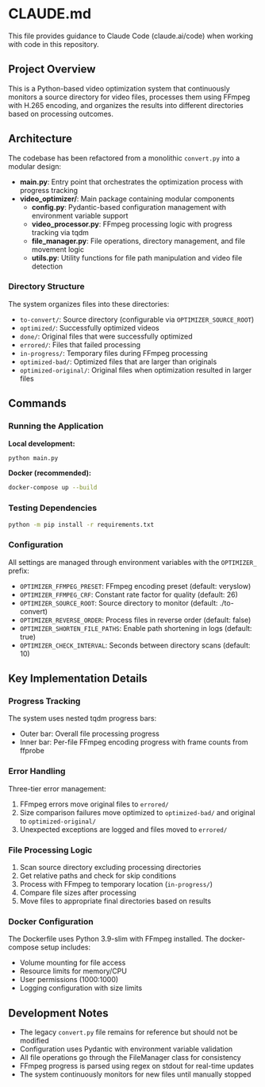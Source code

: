 # CLAUDE.md

This file provides guidance to Claude Code (claude.ai/code) when working with code in this repository.

## Project Overview

This is a Python-based video optimization system that continuously monitors a source directory for video files, processes them using FFmpeg with H.265 encoding, and organizes the results into different directories based on processing outcomes.

## Architecture

The codebase has been refactored from a monolithic `convert.py` into a modular design:

- **main.py**: Entry point that orchestrates the optimization process with progress tracking
- **video_optimizer/**: Main package containing modular components
  - **config.py**: Pydantic-based configuration management with environment variable support
  - **video_processor.py**: FFmpeg processing logic with progress tracking via tqdm
  - **file_manager.py**: File operations, directory management, and file movement logic
  - **utils.py**: Utility functions for file path manipulation and video file detection

### Directory Structure

The system organizes files into these directories:
- `to-convert/`: Source directory (configurable via `OPTIMIZER_SOURCE_ROOT`)
- `optimized/`: Successfully optimized videos
- `done/`: Original files that were successfully optimized
- `errored/`: Files that failed processing
- `in-progress/`: Temporary files during FFmpeg processing
- `optimized-bad/`: Optimized files that are larger than originals
- `optimized-original/`: Original files when optimization resulted in larger files

## Commands

### Running the Application

**Local development:**
```bash
python main.py
```

**Docker (recommended):**
```bash
docker-compose up --build
```

### Testing Dependencies
```bash
python -m pip install -r requirements.txt
```

### Configuration

All settings are managed through environment variables with the `OPTIMIZER_` prefix:

- `OPTIMIZER_FFMPEG_PRESET`: FFmpeg encoding preset (default: veryslow)
- `OPTIMIZER_FFMPEG_CRF`: Constant rate factor for quality (default: 26)
- `OPTIMIZER_SOURCE_ROOT`: Source directory to monitor (default: ./to-convert)
- `OPTIMIZER_REVERSE_ORDER`: Process files in reverse order (default: false)
- `OPTIMIZER_SHORTEN_FILE_PATHS`: Enable path shortening in logs (default: true)
- `OPTIMIZER_CHECK_INTERVAL`: Seconds between directory scans (default: 10)

## Key Implementation Details

### Progress Tracking
The system uses nested tqdm progress bars:
- Outer bar: Overall file processing progress
- Inner bar: Per-file FFmpeg encoding progress with frame counts from ffprobe

### Error Handling
Three-tier error management:
1. FFmpeg errors move original files to `errored/`
2. Size comparison failures move optimized to `optimized-bad/` and original to `optimized-original/`
3. Unexpected exceptions are logged and files moved to `errored/`

### File Processing Logic
1. Scan source directory excluding processing directories
2. Get relative paths and check for skip conditions
3. Process with FFmpeg to temporary location (`in-progress/`)
4. Compare file sizes after processing
5. Move files to appropriate final directories based on results

### Docker Configuration
The Dockerfile uses Python 3.9-slim with FFmpeg installed. The docker-compose setup includes:
- Volume mounting for file access
- Resource limits for memory/CPU
- User permissions (1000:1000)
- Logging configuration with size limits

## Development Notes

- The legacy `convert.py` file remains for reference but should not be modified
- Configuration uses Pydantic with environment variable validation
- All file operations go through the FileManager class for consistency
- FFmpeg progress is parsed using regex on stdout for real-time updates
- The system continuously monitors for new files until manually stopped